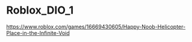 # Roblox_DIO_1

https://www.roblox.com/games/16669430605/Happy-Noob-Helicopter-Place-in-the-Infinite-Void
